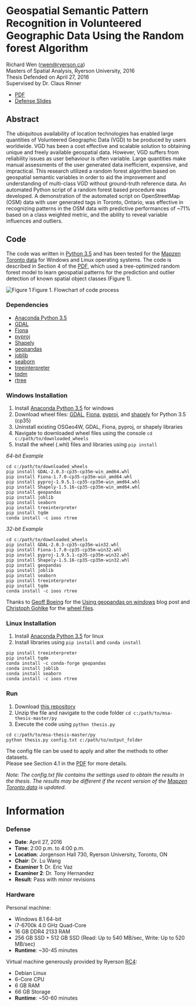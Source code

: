 # Geospatial Semantic Pattern Recognition in Volunteered Geographic Data Using the Random forest Algorithm
Richard Wen (rwen@ryerson.ca)  
Masters of Spatial Analysis, Ryerson University, 2016  
Thesis Defended on April 27, 2016  
Supervised by Dr. Claus Rinner
* [PDF](https://github.com/rwenite/msa-thesis/blob/paper/thesis.pdf)
* [Defense Slides](https://rwenite.github.io/msa-thesis)

## Abstract
The ubiquitous availability of location technologies has enabled large quantities of Volunteered Geographic Data (VGD) to be produced by users worldwide. VGD has been a cost effective and scalable solution to obtaining unique and freely available geospatial data. However, VGD suffers from reliability issues as user behaviour is often variable. Large quantities make manual assessments of the user generated data inefficient, expensive, and impractical. This research utilized a random forest algorithm based on geospatial semantic variables in order to aid the improvement and understanding of multi-class VGD without ground-truth reference data. An automated Python script of a random forest based procedure was developed. A demonstration of the automated script on OpenStreetMap (OSM) data with user generated tags in Toronto, Ontario, was effective in recognizing patterns in the OSM data with predictive performances of ~71% based on a class weighted metric, and the ability to reveal variable influences and outliers.

## Code
The code was written in [Python 3.5](https://www.python.org/about/) and has been tested for the [Mapzen Toronto data](https://mapzen.com/data/metro-extracts/metro/toronto_canada/) for Windows and Linux operating systems. The code is described in Section 4 of the [PDF](https://github.com/rwenite/msa-thesis/blob/paper/thesis.pdf), which used a tree-optimized random forest model to learn geospatial patterns for the prediction and outlier detection of known spatial object classes (Figure 1).
  
![Figure 1](https://github.com/rwenite/msa-thesis/blob/master/methods.png)
Figure 1. Flowchart of code process

### Dependencies
* [Anaconda Python 3.5](https://www.continuum.io/downloads/)  
* [GDAL](http://www.gdal.org/)  
* [Fiona](http://toblerity.org/fiona/manual.html)  
* [pyproj](https://github.com/jswhit/pyproj)  
* [Shapely](https://github.com/Toblerity/Shapely)  
* [geopandas](http://geopandas.org/)  
* [joblib](https://pythonhosted.org/joblib/)  
* [seaborn](https://stanford.edu/~mwaskom/software/seaborn/)  
* [treeinterpreter](https://github.com/andosa/treeinterpreter)  
* [tqdm](https://github.com/noamraph/tqdm)  
* [rtree](http://toblerity.org/rtree/)  
  
### Windows Installation
1. Install [Anaconda Python 3.5](https://www.continuum.io/downloads#windows) for windows
2. Download wheel files: [GDAL](http://www.lfd.uci.edu/~gohlke/pythonlibs/#gdal), [Fiona](http://www.lfd.uci.edu/~gohlke/pythonlibs/#fiona), [pyproj](http://www.lfd.uci.edu/~gohlke/pythonlibs/#pyproj), and [shapely](http://www.lfd.uci.edu/~gohlke/pythonlibs/#shapely) for Python 3.5 (cp35)
3. Uninstall existing OSGeo4W, GDAL, Fiona, pyproj, or shapely libraries
4. Navigate to downloaded wheel files using the console `cd c:/path/to/downloaded_wheels`
5. Install the wheel (.whl) files and libraries using `pip install`  
  
*64-bit Example*
```shell
cd c:/path/to/downloaded_wheels
pip install GDAL-2.0.3-cp35-cp35m-win_amd64.whl
pip install Fiona-1.7.0-cp35-cp35m-win_amd64.whl
pip install pyproj-1.9.5.1-cp35-cp35m-win_amd64.whl
pip install Shapely-1.5.16-cp35-cp35m-win_amd64.whl
pip install geopandas
pip install joblib
pip install seaborn
pip install treeinterpreter
pip install tqdm
conda install -c ioos rtree
```  

*32-bit Example*
```shell
cd c:/path/to/downloaded_wheels
pip install GDAL-2.0.3-cp35-cp35m-win32.whl
pip install Fiona-1.7.0-cp35-cp35m-win32.whl
pip install pyproj-1.9.5.1-cp35-cp35m-win32.whl
pip install Shapely-1.5.16-cp35-cp35m-win32.whl
pip install geopandas
pip install joblib
pip install seaborn
pip install treeinterpreter
pip install tqdm
conda install -c ioos rtree
```  

Thanks to [Geoff Boeing](http://geoffboeing.com/about/) for the [Using geopandas on windows](http://geoffboeing.com/2014/09/using-geopandas-windows/) blog post and [Christoph Gohlke](http://www.lfd.uci.edu/~gohlke/) for the [wheel files](http://www.lfd.uci.edu/~gohlke/pythonlibs/).
  
### Linux Installation
1. Install [Anaconda Python 3.5](https://www.continuum.io/downloads#linux) for linux  
2. Install libraries using `pip install` and `conda install`  
```shell
pip install treeinterpreter
pip install tqdm
conda install -c conda-forge geopandas
conda install joblib
conda install seaborn
conda install -c ioos rtree
``` 

### Run
1. Download [this repository](https://github.com/rwenite/msa-thesis/archive/master.zip)  
2. Unzip the file and navigate to the code folder `cd c:/path/to/msa-thesis-master/py`  
3. Execute the code using `python thesis.py`
```shell
cd c:/path/to/msa-thesis-master/py
python thesis.py config.txt c:/path/to/output_folder
```  
The config file can be used to apply and alter the methods to other datasets.  
Please see Section 4.1 in the [PDF](https://github.com/rwenite/msa-thesis/blob/paper/thesis.pdf) for more details.  
  
*Note: The config.txt file contains the settings used to obtain the results in the thesis. The results may be different if the recent version of the [Mapzen Toronto data](https://mapzen.com/data/metro-extracts/metro/toronto_canada/) is updated.*

# Information

### Defense
* **Date**: April 27, 2016
* **Time**: 2:00 p.m. to 4:00 p.m.
* **Location**: Jorgenson Hall 730, Ryerson University, Toronto, ON
* **Chair**: Dr. Lu Wang
* **Examiner 1**: Dr. Eric Vaz
* **Examiner 2**: Dr. Tony Hernandez
* **Result**: Pass with minor revisions  

### Hardware
Personal machine:
* Windows 8.1 64-bit  
* i7-6700k 4.0 GHz Quad-Core  
* 16 GB DDR4 2133 RAM  
* 256 GB SSD + 512 GB SSD (Read: Up to 540 MB/sec, Write: Up to 520 MB/sec)  
* **Runtime**: ~30-45 minutes  

Virtual machine generously provided by Ryerson [RC4](http://rc4.ryerson.ca/):
* Debian Linux  
* 6-Core CPU  
* 6 GB RAM  
* 66 GB Storage  
* **Runtime**: ~50-60 minutes  
  
